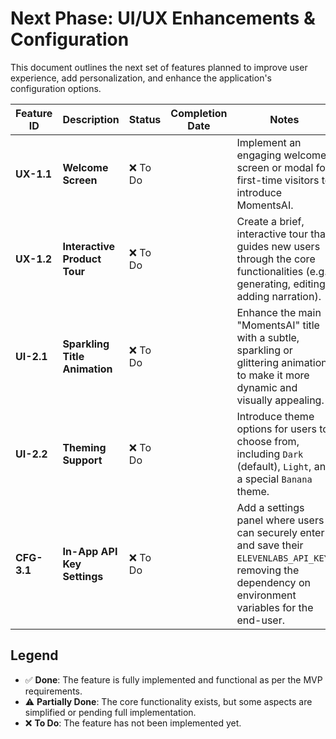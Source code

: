 # Next Phase: UI/UX Enhancements & Configuration

This document outlines the next set of features planned to improve user experience, add personalization, and enhance the application's configuration options.

| Feature ID  | Description                   | Status    | Completion Date | Notes                                                                                                                                                           |
|-------------|-------------------------------|-----------|-----------------|-----------------------------------------------------------------------------------------------------------------------------------------------------------------|
| **UX-1.1**  | **Welcome Screen**            | ❌ To Do  |                 | Implement an engaging welcome screen or modal for first-time visitors to introduce MomentsAI.                                                                   |
| **UX-1.2**  | **Interactive Product Tour**  | ❌ To Do  |                 | Create a brief, interactive tour that guides new users through the core functionalities (e.g., generating, editing, adding narration).                            |
| **UI-2.1**  | **Sparkling Title Animation** | ❌ To Do  |                 | Enhance the main "MomentsAI" title with a subtle, sparkling or glittering animation to make it more dynamic and visually appealing.                                   |
| **UI-2.2**  | **Theming Support**           | ❌ To Do  |                 | Introduce theme options for users to choose from, including `Dark` (default), `Light`, and a special `Banana` theme.                                              |
| **CFG-3.1** | **In-App API Key Settings**   | ❌ To Do  |                 | Add a settings panel where users can securely enter and save their `ELEVENLABS_API_KEY`, removing the dependency on environment variables for the end-user.           |

## Legend
- ✅ **Done**: The feature is fully implemented and functional as per the MVP requirements.
- ⚠️ **Partially Done**: The core functionality exists, but some aspects are simplified or pending full implementation.
- ❌ **To Do**: The feature has not been implemented yet.